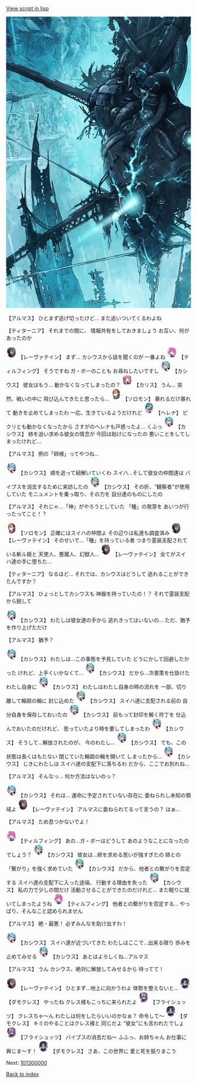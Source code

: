 [View script in lisp](../scripts/101205060.txt)

![underground_world_3.png](../images/backgrounds/underground_world_3.png)

【アルマス】
ひとまず逃げ切ったけど…
また追いついてくるわよね

【ティターニア】
それまでの間に、
情報共有をしておきましょう
お互い、何があったのか

<img src="../images/units/3100211.png" alt="3100211.png" height="34"/>
【レーヴァテイン】
まず…
カシウスから話を聞くのが
一番よね

<img src="../images/units/3101411.png" alt="3101411.png" height="34"/>
【ティルフィング】
そうですね
ガ・ボーのことも
お尋ねしたいですし

<img src="../images/units/3303111.png" alt="3303111.png" height="34"/>
【カシウス】
彼女はもう…
動かなくなってしまったの？

<img src="../images/units/3602511.png" alt="3602511.png" height="34"/>
【カリス】
うん…
突然、戦いの中に
飛び込んできたと思ったら…

<img src="../images/units/3503111.png" alt="3503111.png" height="34"/>
【ソロモン】
暴れるだけ暴れて
動きを止めてしまったわ
一応、生きているようだけれど

<img src="../images/units/3302811.png" alt="3302811.png" height="34"/>
【ヘレナ】
ピクリとも動かなくなったから
さすがのヘレナも戸惑ったよ…
くふっ

<img src="../images/units/3303111.png" alt="3303111.png" height="34"/>
【カシウス】
姉を追い求める彼女の情念が
今回は助けになったの
悪いことをしてしまったけれど…

【アルマス】
例の「姉様」ってやつね…

<img src="../images/units/3303111.png" alt="3303111.png" height="34"/>
【カシウス】
順を追って紐解いていくわ
スイハ…そして彼女の仲間達は
バイブスを消去するために来訪したの

<img src="../images/units/3303111.png" alt="3303111.png" height="34"/>
【カシウス】
その折、“観察者”が使用していた
モニュメントを乗っ取り、その力を
自分達のものにしたの

【アルマス】
それじゃ…「神」がやろうとしていた
「種」の発芽を
あいつが行ったってこと！？

<img src="../images/units/3503111.png" alt="3503111.png" height="34"/>
【ソロモン】
正確にはスイハの仲間よ
その辺りは私達も調査済み

<img src="../images/units/3100211.png" alt="3100211.png" height="34"/>
【レーヴァテイン】
そのせいで…「種」を持っている者
つまり霊装支配されている斬ル姫と
天使人、悪魔人、幻獣人…

<img src="../images/units/3100211.png" alt="3100211.png" height="34"/>
【レーヴァテイン】
全てがスイハ達の手に堕ちた…

【ティターニア】
なるほど…
それでは、カシウスはどうして
逃れることができたんですか？

【アルマス】
ひょっとしてカシウスも
神器を持っていたの！？
それで霊装支配から脱して

<img src="../images/units/3303111.png" alt="3303111.png" height="34"/>
【カシウス】
わたしは彼女達の手から
逃れきってはいないの…
ただ、猶予を作り上げただけ

【アルマス】
猶予？

<img src="../images/units/3303111.png" alt="3303111.png" height="34"/>
【カシウス】
わたしは…この事態を予見していた
どうにかして回避したかった
けれど、上手くいかなくて…

<img src="../images/units/3303111.png" alt="3303111.png" height="34"/>
【カシウス】
だから…次善策を仕掛けた
わたし自身に

<img src="../images/units/3303111.png" alt="3303111.png" height="34"/>
【カシウス】
わたしはわたし自身の時の流れを
一部、切り離して輪廻の輪に
封じ込めた

<img src="../images/units/3303111.png" alt="3303111.png" height="34"/>
【カシウス】
スイハ達に支配される前の
自分自身を保存しておいたの

<img src="../images/units/3303111.png" alt="3303111.png" height="34"/>
【カシウス】
前もって封印を解く符丁を
仕込んでおいたのだけれど、
思っていたより時を要してしまったわ

<img src="../images/units/3303111.png" alt="3303111.png" height="34"/>
【カシウス】
そうして…解放されたのが、
今のわたし…

<img src="../images/units/3303111.png" alt="3303111.png" height="34"/>
【カシウス】
でも、この状態は長くはもたない
閉じていた輪廻の輪を開いて
しまったから…

<img src="../images/units/3303111.png" alt="3303111.png" height="34"/>
【カシウス】
じきにわたしは
スイハ達の支配下に落ちるわ
だから、ここでお別れね…

【アルマス】
そんなっ…
何か方法はないのっ？

<img src="../images/units/3303111.png" alt="3303111.png" height="34"/>
【カシウス】
それは…
運命に予定されていない存在に
委ねられし未知の領域よ

<img src="../images/units/3100211.png" alt="3100211.png" height="34"/>
【レーヴァテイン】
アルマスに委ねられてるって言うの？
はぁ…

【アルマス】
ため息つかないでよ！

<img src="../images/units/3101411.png" alt="3101411.png" height="34"/>
【ティルフィング】
あの…ガ・ボーはどうして
あのようなことになったのでしょう？

<img src="../images/units/3303111.png" alt="3303111.png" height="34"/>
【カシウス】
彼女は…姉を求める思いが強すぎたの
姉との「繋がり」を強く求めていた

<img src="../images/units/3303111.png" alt="3303111.png" height="34"/>
【カシウス】
だから、他者との繋がりを否定する
スイハ達の支配下に入った途端、
行動する理由を失った

<img src="../images/units/3303111.png" alt="3303111.png" height="34"/>
【カシウス】
私の力で少しの間だけ
活動させることができたのだけれど…
また眠りに就いてしまったようね

<img src="../images/units/3101411.png" alt="3101411.png" height="34"/>
【ティルフィング】
他者との繋がりを否定する…
やっぱり、そんなこと認められません

【アルマス】
絶・最悪！
必ずみんなを助け出すわ！

<img src="../images/units/3303111.png" alt="3303111.png" height="34"/>
【カシウス】
スイハ達が近づいてきた
わたしはここで…出来る限り
歩みを止めてみせる

<img src="../images/units/3303111.png" alt="3303111.png" height="34"/>
【カシウス】
あとはよろしくね…アルマス

【アルマス】
うん
カシウス、絶対に解放してみせるから
待ってて！

<img src="../images/units/3100211.png" alt="3100211.png" height="34"/>
【レーヴァテイン】
ひとまず…地上に向かうわよ
体勢を整えないと…

<img src="../images/units/3103519.png" alt="3103519.png" height="34"/>
【ダモクレス】
やったね
クレス様もこっちに来られたよ

<img src="../images/units/3502719.png" alt="3502719.png" height="34"/>
【フライシュッツ】
クレスちゃ～ん
わたしは何をしたらいいのかなぁ？
命令して～

<img src="../images/units/3103519.png" alt="3103519.png" height="34"/>
【ダモクレス】
キミのやることはクレス様と
同じだよ
“彼女”にも言われたでしょ

<img src="../images/units/3502719.png" alt="3502719.png" height="34"/>
【フライシュッツ】
バイブスの消去だね～
ふふっ、お姉ちゃん
お仕事に興じま～す！

<img src="../images/units/3103519.png" alt="3103519.png" height="34"/>
【ダモクレス】
さあ、この世界に
愛と死を振りまこう

Next: [101300000](101300000.md)

[Back to index](index.md)
